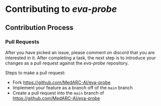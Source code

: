 # Contributing to *eva-probe*

## Contribution Process

### Pull Requests

After you have picked an issue, please comment on discord that you are interested in it. 
After completing a task, the next step is to introduce your changes as a pull request
against the *eva-probe* repository.

Steps to make a pull request:

-   Fork https://github.com/MedARC-AI/eva-probe
-   Implement your feature as a branch off of the `main` branch
-   Create a pull request into the `main` branch of https://github.com/MedARC-AI/eva-probe
  
